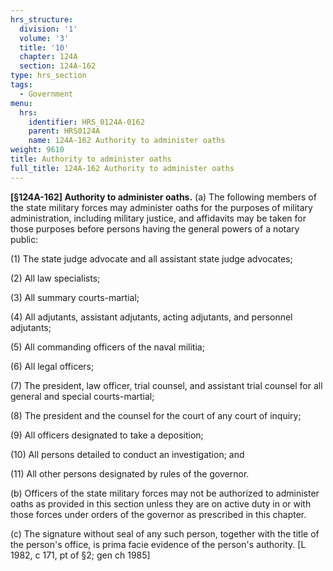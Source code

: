 ```yaml
---
hrs_structure:
  division: '1'
  volume: '3'
  title: '10'
  chapter: 124A
  section: 124A-162
type: hrs_section
tags:
  - Government
menu:
  hrs:
    identifier: HRS_0124A-0162
    parent: HRS0124A
    name: 124A-162 Authority to administer oaths
weight: 9610
title: Authority to administer oaths
full_title: 124A-162 Authority to administer oaths
---
```

**[§124A-162] Authority to administer oaths.** (a) The following members of the state military forces may administer oaths for the purposes of military administration, including military justice, and affidavits may be taken for those purposes before persons having the general powers of a notary public:

(1) The state judge advocate and all assistant state judge advocates;

(2) All law specialists;

(3) All summary courts-martial;

(4) All adjutants, assistant adjutants, acting adjutants, and personnel adjutants;

(5) All commanding officers of the naval militia;

(6) All legal officers;

(7) The president, law officer, trial counsel, and assistant trial counsel for all general and special courts-martial;

(8) The president and the counsel for the court of any court of inquiry;

(9) All officers designated to take a deposition;

(10) All persons detailed to conduct an investigation; and

(11) All other persons designated by rules of the governor.

(b) Officers of the state military forces may not be authorized to administer oaths as provided in this section unless they are on active duty in or with those forces under orders of the governor as prescribed in this chapter.

(c) The signature without seal of any such person, together with the title of the person's office, is prima facie evidence of the person's authority. [L 1982, c 171, pt of §2; gen ch 1985]